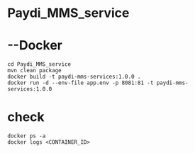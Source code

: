 # Paydi_MMS_service

# --Docker
```
cd Paydi_MMS_service
mvn clean package
docker build -t paydi-mms-services:1.0.0 .
docker run -d --env-file app.env -p 8081:81 -t paydi-mms-services:1.0.0
```
# check
```
docker ps -a
docker logs <CONTAINER_ID>
```
